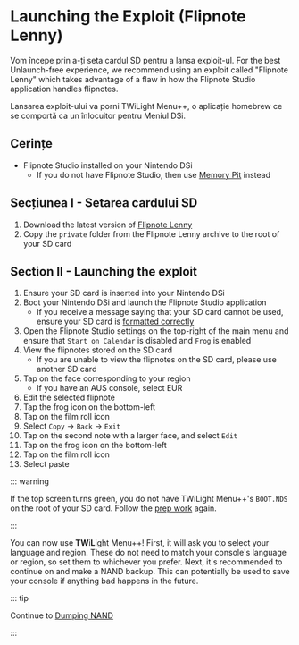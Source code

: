 # Launching the Exploit (Flipnote Lenny)

Vom începe prin a-ți seta cardul SD pentru a lansa exploit-ul. For the best Unlaunch-free experience, we recommend using an exploit called "Flipnote Lenny" which takes advantage of a flaw in how the Flipnote Studio application handles flipnotes.

Lansarea exploit-ului va porni TWiLight Menu++, o aplicație homebrew ce se comportă ca un înlocuitor pentru Meniul DSi.

## Cerințe

- Flipnote Studio installed on your Nintendo DSi
  - If you do not have Flipnote Studio, then use [Memory Pit](launching-the-exploit.html) instead

## Secțiunea I - Setarea cardului SD

1. Download the latest version of [Flipnote Lenny](https://davejmurphy.com/%CD%A1-%CD%9C%CA%96-%CD%A1/)
2. Copy the `private` folder from the Flipnote Lenny archive to the root of your SD card

## Section II - Launching the exploit

1. Ensure your SD card is inserted into your Nintendo DSi
2. Boot your Nintendo DSi and launch the Flipnote Studio application
   - If you receive a message saying that your SD card cannot be used, ensure your SD card is [formatted correctly](sd-card-setup.html)
3. Open the Flipnote Studio settings on the top-right of the main menu and ensure that `Start on Calendar` is disabled and `Frog` is enabled
4. View the flipnotes stored on the SD card
   - If you are unable to view the flipnotes on the SD card, please use another SD card
5. Tap on the face corresponding to your region
   - If you have an AUS console, select EUR
6. Edit the selected flipnote
7. Tap the frog icon on the bottom-left
8. Tap on the film roll icon
9. Select `Copy` -> `Back` -> `Exit`
10. Tap on the second note with a larger face, and select `Edit`
11. Tap on the frog icon on the bottom-left
12. Tap on the film roll icon
13. Select paste

::: warning

If the top screen turns green, you do not have TWiLight Menu++'s `BOOT.NDS` on the root of your SD card. Follow the [prep work](get-started.html#section-i-prep-work) again.

:::

You can now use **TW**i**L**ight Menu++! First, it will ask you to select your language and region. These do not need to match your console's language or region, so set them to whichever you prefer. Next, it's recommended to continue on and make a NAND backup. This can potentially be used to save your console if anything bad happens in the future.

::: tip

Continue to [Dumping NAND](dumping-nand.html)

:::
